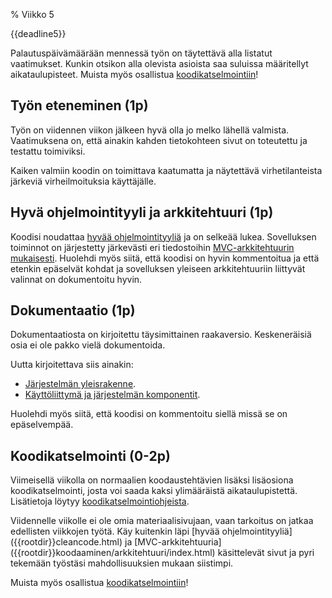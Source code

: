 % Viikko 5
<!-- order: 1 -->

<deadline>{{deadline5}}</deadline>

Palautuspäivämäärään mennessä työn on täytettävä alla listatut vaatimukset.
Kunkin otsikon alla olevista asioista saa suluissa määritellyt aikataulupisteet.
Muista myös osallistua [koodikatselmointiin](../koodikatselmointi.html)!

## Työn eteneminen (1p)

Työn on viidennen viikon jälkeen hyvä olla jo melko lähellä valmista.
Vaatimuksena on, että ainakin kahden tietokohteen sivut on toteutettu 
ja testattu toimiviksi.

Kaiken valmiin koodin on toimittava kaatumatta ja näytettävä virhetilanteista
järkeviä virheilmoituksia käyttäjälle.

## Hyvä ohjelmointityyli ja arkkitehtuuri (1p)

Koodisi noudattaa [hyvää ohjelmointityyliä]({{rootdir}}cleancode.html) ja on selkeää lukea. 
Sovelluksen toiminnot on järjestetty järkevästi eri
tiedostoihin [MVC-arkkitehtuurin mukaisesti]({{rootdir}}koodaaminen/arkkitehtuuri/index.html).
Huolehdi myös siitä, että koodisi on hyvin kommentoitua ja että etenkin epäselvät kohdat
ja sovelluksen yleiseen arkkitehtuuriin liittyvät valinnat on dokumentoitu hyvin.

## Dokumentaatio (1p)

Dokumentaatiosta on kirjoitettu täysimittainen raakaversio. 
Keskeneräisiä osia ei ole pakko vielä dokumentoida.

Uutta kirjoitettava siis ainakin:

* [Järjestelmän yleisrakenne]({{rootdir}}dokumentaatio-ohje.html#järjestelmän-yleisrakenne).
* [Käyttöliittymä ja järjestelmän komponentit]({{rootdir}}dokumentaatio-ohje.html#kayttoliittymakomponentit).

Huolehdi myös siitä, että koodisi on kommentoitu siellä missä se on epäselvempää.

## Koodikatselmointi (0-2p)

Viimeisellä viikolla on normaalien koodaustehtävien lisäksi lisäosiona koodikatselmointi,
josta voi saada kaksi ylimääräistä aikataulupistettä.
Lisätietoja löytyy [koodikatselmointiohjeista](../koodikatselmointi.html).

<ohje>
Viidennelle viikolle ei ole omia materiaalisivujaan, vaan tarkoitus on jatkaa edellisten viikkojen työtä.
Käy kuitenkin läpi [hyvää ohjelmointityyliä]({{rootdir}}cleancode.html) ja
[MVC-arkkitehtuuria]({{rootdir}}koodaaminen/arkkitehtuuri/index.html)
käsittelevät sivut ja pyri tekemään työstäsi mahdollisuuksien mukaan siistimpi.

Muista myös osallistua [koodikatselmointiin](../koodikatselmointi.html)!
</ohje>
